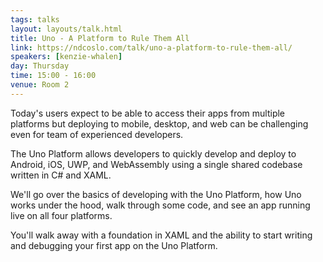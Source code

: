 ```yaml
---
tags: talks
layout: layouts/talk.html
title: Uno - A Platform to Rule Them All
link: https://ndcoslo.com/talk/uno-a-platform-to-rule-them-all/
speakers: [kenzie-whalen]
day: Thursday
time: 15:00 - 16:00
venue: Room 2
---
```

Today's users expect to be able to access their apps from multiple platforms but deploying to mobile, desktop, and web can be challenging even for team of experienced developers. 

The Uno Platform allows developers to quickly develop and deploy to Android, iOS, UWP, and WebAssembly using a single shared codebase written in C# and XAML.

We'll go over the basics of developing with the Uno Platform, how Uno works under the hood, walk through some code, and see an app running live on all four platforms.

You'll walk away with a foundation in XAML and the ability to start writing and debugging your first app on the Uno Platform.